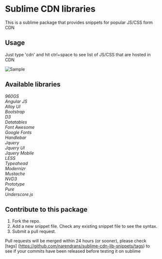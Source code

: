 Sublime CDN libraries
======

This is a sublime package that provides snippets for popular JS/CSS form CDN <br/>

## Usage
Just type 'cdn' and hit ctrl+space to see list of JS/CSS that are hosted in CDN

![Sample](https://raw.github.com/narendrans/sublime-cdn-lib-snippets/master/screenshot.png "Sample Screenshot") <br/>
## Available libraries
<em>
960GS <br/>
Angular JS<br/>
Alloy UI <br/>
Bootstrap<br/>
D3 <br/>
Datatables<br/>
Font Awesome<br/>
Google Fonts<br/>
Handlebar <br/>
Jquery<br/>
Jquery UI<br/>
Jquery Mobile<br/>
LESS <br/>
Typeahead <br/>
Modernizr<br/>
Mustache<br/>
NVD3 <br/>
Prototype <br/>
Pure <br/>
Underscore.js<br/>
</em>

## Contribute to this package

1. Fork the repo.<br/>
2. Add a new snippet file. Check any existing snippet file to see the syntax.<br/>
3. Submit a pull request.

Pull requests will be merged within 24 hours (or sooner), please check [tags] (https://github.com/narendrans/sublime-cdn-lib-snippets/tags) to see if your commits have been released before testing it on sublime

